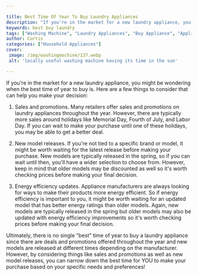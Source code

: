 ```yaml
---

title: Best Time Of Year To Buy Laundry Appliances
description: "If you're in the market for a new laundry appliance, you might be wondering when the best time of year to buy is. Here are a few t...continue on"
keywords: best buy laundry
tags: ["Washing Machine", "Laundry Appliances", "Buy Appliance", "Appliance Guide"]
author: Curtis
categories: ["Household Appliances"]
cover: 
 image: /img/washingmachine/137.webp
 alt: 'locally useful washing machine having its time in the sun'

---
```


If you're in the market for a new laundry appliance, you might be wondering when the best time of year to buy is. Here are a few things to consider that can help you make your decision:

1. Sales and promotions. Many retailers offer sales and promotions on laundry appliances throughout the year. However, there are typically more sales around holidays like Memorial Day, Fourth of July, and Labor Day. If you can wait to make your purchase until one of these holidays, you may be able to get a better deal.

2. New model releases. If you're not tied to a specific brand or model, it might be worth waiting for the latest release before making your purchase. New models are typically released in the spring, so if you can wait until then, you'll have a wider selection to choose from. However, keep in mind that older models may be discounted as well so it's worth checking prices before making your final decision.

3. Energy efficiency updates. Appliance manufacturers are always looking for ways to make their products more energy efficient. So if energy efficiency is important to you, it might be worth waiting for an updated model that has better energy ratings than older models. Again, new models are typically released in the spring but older models may also be updated with energy efficiency improvements so it's worth checking prices before making your final decision.

Ultimately, there is no single "best" time of year to buy a laundry appliance since there are deals and promotions offered throughout the year and new models are released at different times depending on the manufacturer. However, by considering things like sales and promotions as well as new model releases, you can narrow down the best time for YOU to make your purchase based on your specific needs and preferences!
